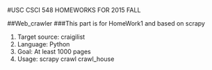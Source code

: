 #USC CSCI 548 HOMEWORKS FOR 2015 FALL


##Web_crawler
###This part is for HomeWork1 and based on scrapy
1. Target source: craigilist
2. Language: Python
3. Goal: At least 1000 pages
4. Usage: scrapy crawl crawl_house

